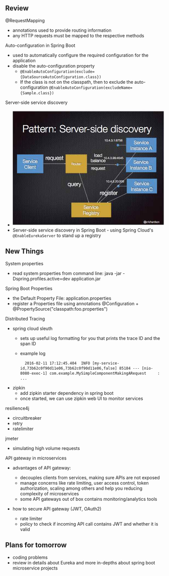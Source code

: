 ## Review
@RequestMapping
- annotations used to provide routing information
- any HTTP requests must be mapped to the respective methods

Auto-configuration in Spring Boot
- used to automatically configure the required configuration for the application
- disable the auto-configuration property
    - `@EnableAutoConfiguration(exclude={DataSourceAutoConfiguration.class})`
    - If the class is not on the classpath, then to exclude the auto-configuration `@EnableAutoConfiguration(excludeName={Sample.class})`

Server-side service discovery
- ![](server-side-discovery.jpg)
- Server-side service discovery in Spring Boot
        - using Spring Cloud's `@EnableEurekaServer` to stand up a registry



## New Things

System properties
- read system properties from command line: java -jar -Dspring.profiles.active=dev application.jar 

Spring Boot Properties
- the Default Property File: application.properties
- register a Properties file using annotations @Configuration + @PropertySource("classpath:foo.properties")

Distributed Tracing
- spring cloud sleuth
    -  sets up useful log formatting for you that prints the trace ID and the span ID
     
    - example log
    
            2016-02-11 17:12:45.404  INFO [my-service-id,73b62c0f90d11e06,73b62c0f90d11e06,false] 85184 --- [nio-8080-exec-1] com.example.MySimpleComponentMakingARequest     : ...
- zipkin
    - add zipkin starter dependency in spring boot
    - once started, we can use zipkin web UI to monitor services

resilience4j
- circuitbreaker
- retry
- ratelimiter

jmeter
- simulating high volume requests

API gateway in microservices
- advantages of API gateway:
    - decouples clients from services, making sure APIs are not exposed
    - manage concerns like rate limiting, user access control, token authorization, scaling among others and help you reducing complexity of microservices
    - some API gateways out of box contains monitoring/analytics tools

- how to secure API gateway (JWT, OAuth2)
    - rate limiter
    - policy to check if incoming API call contains JWT and whether it is valid

## Plans for tomorrow
- coding problems
- review in details about Eureka and more in-depths about spring boot microservice projects
